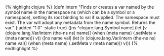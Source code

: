 {% highlight clojure %}
(defn intern
  "Finds or creates a var named by the symbol name in the namespace
  ns (which can be a symbol or a namespace), setting its root binding
  to val if supplied. The namespace must exist. The var will adopt any
  metadata from the name symbol.  Returns the var."
  {:added "1.0"
   :static true}
  ([ns ^clojure.lang.Symbol name]
     (let [v (clojure.lang.Var/intern (the-ns ns) name)]
       (when (meta name) (.setMeta v (meta name)))
       v))
  ([ns name val]
     (let [v (clojure.lang.Var/intern (the-ns ns) name val)]
       (when (meta name) (.setMeta v (meta name)))
       v)))
{% endhighlight %}
